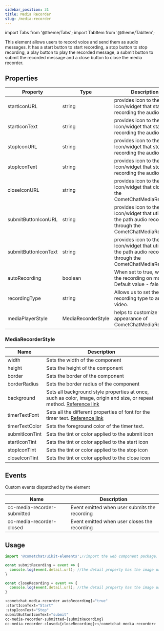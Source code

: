 ```yaml
---
sidebar_position: 31
title: Media Recorder
slug: /media-recorder
---
```


import Tabs from '@theme/Tabs';
import TabItem from '@theme/TabItem';

This element allows users to record voice and send them as audio  messages. It has a start button to start recording, a stop button to stop recording, a play button to play the recorded message, a submit button to submit the recorded message and a close button to close the media recorder.

## Properties

| Property | Type | Description | 
| ---- | ---- | ---- | 
| startIconURL | string | provides icon to the start Icon/widget that starts recording the audio | 
| startIconText | string | provides icon to the start Icon/widget that starts recording the audio | 
| stopIconURL | string | provides icon to the start Icon/widget that stops recording the audio | 
| stopIconText | string | provides icon to the start Icon/widget that stops recording the audio | 
| closeIconURL | string | provides icon to the start Icon/widget that closes the CometChatMediaRecorder | 
| submitButtonIconURL | string | provides icon to the start Icon/widget that utilizes the path audio recorded through the CometChatMediaRecorder | 
| submitButtonIconText | string | provides icon to the start Icon/widget that utilizes the path audio recorded through the CometChatMediaRecorder | 
| autoRecording | boolean | When set to true, will start the recording on mount. Default value - false | 
| recordingType | string | Allows us to set the recording type to audio or video. | 
| mediaPlayerStyle | MediaRecorderStyle | helps to customize the appearance of CometChatMediaRecorder | 


### MediaRecorderStyle

| Name | Description | 
| ---- | ---- | 
| width | Sets the width of the component | 
| height | Sets the height of the component | 
| border | Sets the border of the component | 
| borderRadius | Sets the border radius of the component | 
| background | Sets all background style properties at once, such as color, image, origin and size, or repeat method. [Reference link](https://developer.mozilla.org/en-US/docs/Web/CSS/background) | 
| timerTextFont | Sets all the different properties of font for the timer text. [Reference link](https://developer.mozilla.org/en-US/docs/Web/CSS/font) | 
| timerTextColor | Sets the foreground color of the timer text. | 
| submitIconTint | Sets the tint or color applied to the submit icon | 
| startIconTint | Sets the tint or color applied to the start icon | 
| stopIconTint | Sets the tint or color applied to the stop icon | 
| closeIconTint | Sets the tint or color applied to the close icon | 


## Events

Custom events dispatched by the element

| Name | Description | 
| ---- | ---- | 
| cc-media-recorder-submitted | Event emitted when user submits the recording | 
| cc-media-recorder-closed | Event emitted when user closes the recording | 


## Usage

<Tabs>
<TabItem value="js" label="Javascript">

```javascript
import '@cometchat/uikit-elements';//import the web component package.

const submitRecording = event => {
  console.log(event.detail.url); //the detail property has the image url 
}

const closeRecording = event => {
  console.log(event.detail.url); //the detail property has the image url 
}

<cometchat-media-recorder autoRecording]="true"  
:startIconText="Start" 
:stopIconText="Stop" 
submitButtonIconText="submit" 
cc-media-recorder-submitted={submitRecording}
cc-media-recorder-closed={closeRecording}></cometchat-media-recorder>
```

</TabItem>
</Tabs>